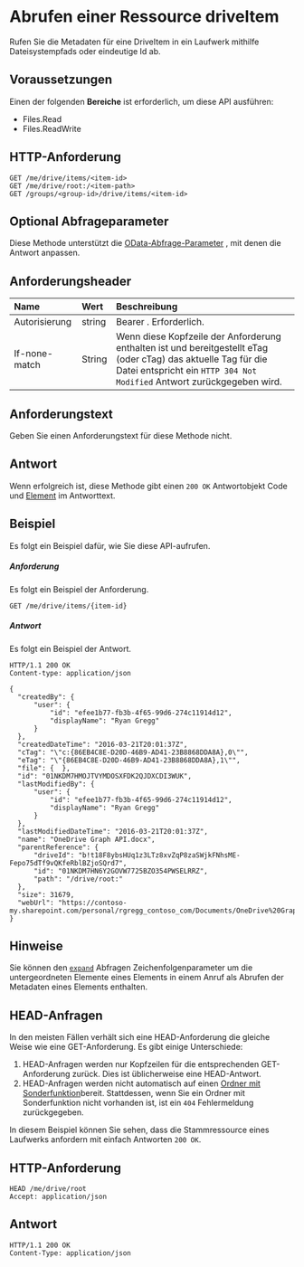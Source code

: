 # <a name="get-a-driveitem-resource"></a>Abrufen einer Ressource driveItem

Rufen Sie die Metadaten für eine DriveItem in ein Laufwerk mithilfe Dateisystempfads oder eindeutige Id ab.

## <a name="prerequisites"></a>Voraussetzungen
Einen der folgenden **Bereiche** ist erforderlich, um diese API ausführen:

  * Files.Read
  * Files.ReadWrite

## <a name="http-request"></a>HTTP-Anforderung
<!-- { "blockType": "ignored" } -->
```http
GET /me/drive/items/<item-id>
GET /me/drive/root:/<item-path>
GET /groups/<group-id>/drive/items/<item-id>
```

## <a name="optional-query-parameters"></a>Optional Abfrageparameter
Diese Methode unterstützt die [OData-Abfrage-Parameter](http://graph.microsoft.io/docs/overview/query_parameters) , mit denen die Antwort anpassen.

## <a name="request-headers"></a>Anforderungsheader

| Name          | Wert  | Beschreibung                                                                                                                                              |
|:--------------|:-------|:---------------------------------------------------------------------------------------------------------------------------------------------------------|
| Autorisierung | string | Bearer <token>. Erforderlich.                                                                                                                                |
| If-none-match | String | Wenn diese Kopfzeile der Anforderung enthalten ist und bereitgestellt eTag (oder cTag) das aktuelle Tag für die Datei entspricht ein `HTTP 304 Not Modified` Antwort zurückgegeben wird. |


## <a name="request-body"></a>Anforderungstext
Geben Sie einen Anforderungstext für diese Methode nicht.

## <a name="response"></a>Antwort
Wenn erfolgreich ist, diese Methode gibt einen `200 OK` Antwortobjekt Code und [Element](../resources/driveitem.md) im Antworttext.

## <a name="example"></a>Beispiel
Es folgt ein Beispiel dafür, wie Sie diese API-aufrufen.

##### <a name="request"></a>Anforderung
Es folgt ein Beispiel der Anforderung.
<!-- {
  "blockType": "request",
  "name": "get_item"
}-->
```
GET /me/drive/items/{item-id}
```

##### <a name="response"></a>Antwort
Es folgt ein Beispiel der Antwort.
<!-- {
  "blockType": "response",
  "truncated": true,
  "@odata.type": "microsoft.graph.driveItem"
} -->
```http
HTTP/1.1 200 OK
Content-type: application/json

{
  "createdBy": {
      "user": {
          "id": "efee1b77-fb3b-4f65-99d6-274c11914d12",
          "displayName": "Ryan Gregg"
      }
  },
  "createdDateTime": "2016-03-21T20:01:37Z",
  "cTag": "\"c:{86EB4C8E-D20D-46B9-AD41-23B8868DDA8A},0\"",
  "eTag": "\"{86EB4C8E-D20D-46B9-AD41-23B8868DDA8A},1\"",
  "file": {  },
  "id": "01NKDM7HMOJTVYMDOSXFDK2QJDXCDI3WUK",
  "lastModifiedBy": {
      "user": {
          "id": "efee1b77-fb3b-4f65-99d6-274c11914d12",
          "displayName": "Ryan Gregg"
      }
  },
  "lastModifiedDateTime": "2016-03-21T20:01:37Z",
  "name": "OneDrive Graph API.docx",
  "parentReference": {
      "driveId": "b!t18F8ybsHUq1z3LTz8xvZqP8zaSWjkFNhsME-Fepo75dTf9vQKfeRblBZjoSQrd7",
      "id": "01NKDM7HN6Y2GOVW7725BZO354PWSELRRZ",
      "path": "/drive/root:"
  },
  "size": 31679,
  "webUrl": "https://contoso-my.sharepoint.com/personal/rgregg_contoso_com/Documents/OneDrive%20Graph%20API.docx"
}
```

## <a name="notes"></a>Hinweise

Sie können den [`expand`](https://dev.onedrive.com/odata/optional-query-parameters.htm#expanding-collections) Abfragen Zeichenfolgenparameter um die untergeordneten Elemente eines Elements in einem Anruf als Abrufen der Metadaten eines Elements enthalten.

## <a name="head-requests"></a>HEAD-Anfragen

In den meisten Fällen verhält sich eine HEAD-Anforderung die gleiche Weise wie eine GET-Anforderung. Es gibt einige Unterschiede:

1. HEAD-Anfragen werden nur Kopfzeilen für die entsprechenden GET-Anforderung zurück. Dies ist üblicherweise eine HEAD-Antwort.
2. HEAD-Anfragen werden nicht automatisch auf einen [Ordner mit Sonderfunktion](../resources/specialfolder.md)bereit.
   Stattdessen, wenn Sie ein Ordner mit Sonderfunktion nicht vorhanden ist, ist ein `404` Fehlermeldung zurückgegeben.

In diesem Beispiel können Sie sehen, dass die Stammressource eines Laufwerks anfordern mit einfach Antworten `200 OK`.

## <a name="http-request"></a>HTTP-Anforderung

<!-- {"blockType": "request", "name": "head-root"} -->
```
HEAD /me/drive/root
Accept: application/json
```

## <a name="response"></a>Antwort

<!-- {"blockType": "response", "@odata.type": "microsoft.graph.driveItem", "truncated": true} -->
```
HTTP/1.1 200 OK
Content-Type: application/json
```

<!-- uuid: 8fcb5dbc-d5aa-4681-8e31-b001d5168d79
2015-10-25 14:57:30 UTC -->
<!-- {
  "type": "#page.annotation",
  "description": "Get item",
  "keywords": "",
  "section": "documentation",
  "tocPath": "OneDrive/Item/Get item"
}-->
